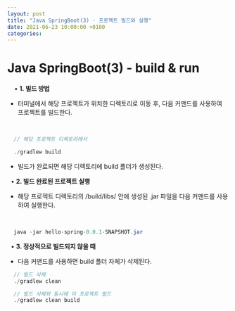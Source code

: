 ```yaml
---
layout: post
title: "Java SpringBoot(3) - 프로젝트 빌드와 실행"
date: 2021-06-23 10:00:00 +0100
categories:
---
```


# Java SpringBoot(3) - build & run

&nbsp;
&nbsp;
• **1. 빌드 방법**

- 터미널에서 해당 프로젝트가 위치한 디렉토리로 이동 후, 다음 커맨드를 사용하여 프로젝트를 빌드한다.

&nbsp;

```java
  // 해당 프로젝트 디렉토리에서

  ./gradlew build

```

- 빌드가 완료되면 해당 디렉토리에 build 폴더가 생성된다.

&nbsp;
• **2. 빌드 완료된 프로젝트 실행**

- 해당 프로젝트 디렉토리의 /build/libs/ 안에 생성된 .jar 파일을 다음 커맨드를 사용하여 실행한다.

&nbsp;

```java
  java -jar hello-spring-0.0.1-SNAPSHOT.jar
```

&nbsp;
• **3. 정상적으로 빌드되지 않을 때**

- 다음 커맨드를 사용하면 build 폴더 자체가 삭제된다.
  &nbsp;

```java
  // 빌드 삭제
  ./gradlew clean

  // 빌드 삭제와 동시에 이 프로젝트 빌드
  ./gradlew clean build
```
